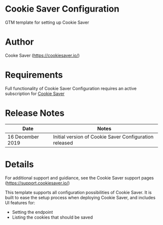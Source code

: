 # Cookie Saver Configuration
GTM template for setting up Cookie Saver

# Author
Cooke Saver (https://cookiesaver.io/)

# Requirements
Full functionality of Cookie Saver Configuration requires an active subscription for [Cookie Saver](http://cookiesaver.io/)

# Release Notes
| Date | Notes |
| ------------- | ------------- |
| 16 December 2019  | Initial version of Cookie Saver Configuration released  |

# Details
For additional support and guidiance, see the Cookie Saver support pages (https://support.cookiesaver.io/)

This template supports all configuration possibilities of Cookie Saver. It is built to ease the setup process when deploying Cookie Saver, and includes UI features for:
- Setting the endpoint
- Listing the cookies that should be saved
